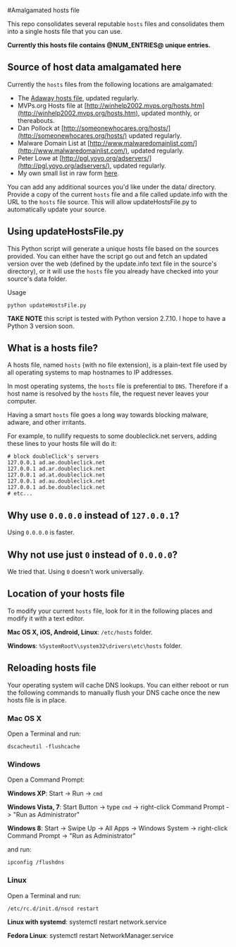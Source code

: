 #Amalgamated hosts file

This repo consolidates several reputable `hosts` files and consolidates them into a single hosts file that you can use.

**Currently this hosts file contains @NUM_ENTRIES@ unique entries.**

## Source of host data amalgamated here

Currently the `hosts` files from the following locations are amalgamated:

* The [Adaway hosts file](http://adaway.org/hosts.txt), updated regularly.
* MVPs.org Hosts file at [http://winhelp2002.mvps.org/hosts.htm](http://winhelp2002.mvps.org/hosts.htm), updated monthly, or thereabouts.
* Dan Pollock at [http://someonewhocares.org/hosts/](http://someonewhocares.org/hosts/) updated regularly.
* Malware Domain List at [http://www.malwaredomainlist.com/](http://www.malwaredomainlist.com/), updated regularly.
* Peter Lowe at [http://pgl.yoyo.org/adservers/](http://pgl.yoyo.org/adservers/), updated regularly.
* My own small list in raw form [here](https://raw.github.com/StevenBlack/hosts/master/data/StevenBlack/hosts).

You can add any additional sources you'd like under the data/ directory. Provide a copy of the current `hosts` file and a file called
update.info with the URL to the `hosts` file source. This will allow updateHostsFile.py to automatically update your source.

## Using updateHostsFile.py

This Python script will generate a unique hosts file based on the sources provided. You can either have the script go out and fetch an updated version over the web (defined by the update.info text file in the source's directory), or it will use the `hosts` file you already have checked into your source's data folder.

Usage

    python updateHostsFile.py
  
**TAKE NOTE** this script is tested with Python version 2.7.10.  I hope to have a Python 3 version soon.

## What is a hosts file?

A hosts file, named `hosts` (with no file extension), is a plain-text file used by all operating systems to map hostnames to IP addresses. 

In most operating systems, the `hosts` file is preferential to `DNS`.  Therefore if a host name is resolved by the `hosts` file, the request never leaves your computer.

Having a smart `hosts` file goes a long way towards blocking malware, adware, and other irritants.

For example, to nullify requests to some doubleclick.net servers, adding these lines to your hosts file will do it:

    # block doubleClick's servers
    127.0.0.1 ad.ae.doubleclick.net
    127.0.0.1 ad.ar.doubleclick.net
    127.0.0.1 ad.at.doubleclick.net
    127.0.0.1 ad.au.doubleclick.net
    127.0.0.1 ad.be.doubleclick.net
    # etc...


## Why use `0.0.0.0` instead of `127.0.0.1`?
Using `0.0.0.0` is faster.

## Why not use just `0` instead of `0.0.0.0`?
We tried that.  Using `0` doesn't work universally.


## Location of your hosts file
To modify your current `hosts` file, look for it in the following places and modify it with a text editor.

**Mac OS X, iOS, Android, Linux**: `/etc/hosts` folder.

**Windows**: `%SystemRoot%\system32\drivers\etc\hosts` folder.

## Reloading hosts file
Your operating system will cache DNS lookups. You can either reboot or run the following commands to manually flush your DNS cache once the new hosts file is in place.

### Mac OS X
Open a Terminal and run:

`dscacheutil -flushcache`

### Windows
Open a Command Prompt:

**Windows XP**: Start -> Run -> `cmd`

**Windows Vista, 7**: Start Button -> type `cmd` -> right-click Command Prompt -> "Run as Administrator"

**Windows 8**: Start -> Swipe Up -> All Apps -> Windows System -> right-click Command Prompt -> "Run as Administrator"

and run:

`ipconfig /flushdns`

### Linux
Open a Terminal and run:

`/etc/rc.d/init.d/nscd restart`

**Linux with systemd**: systemctl restart network.service

**Fedora Linux**: systemctl restart NetworkManager.service
